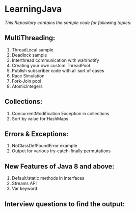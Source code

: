 # LearningJava
*This Repository contains the sample code for following topics:*

## MultiThreading:
  1. ThreadLocal sample
  2. Deadlock sample
  3. Interthread communication with wait/notify
  3. Creating your own custom ThreadPool
  4. Publish subscriber code with all sort of cases 
  5. Race Simulation
  6. Fork-Join pool
  7. AtomicIntegers

## Collections:
  1. ConcurrentModification Exception in collections
  2. Sort by value for HashMaps

## Errors & Exceptions:
  1. NoClassDefFoundError example
  2. Output for various try-catch-finally permutations

## New Features of Java 8 and above:
  1. Default/static methods in interfaces
  2. Streams API
  3. Var keyword
  
## Interview questions to find the output:
